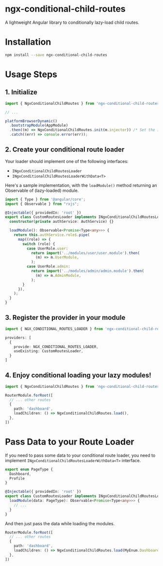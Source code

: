 # ngx-conditional-child-routes

A lightweight Angular library to conditionally lazy-load child routes.

# Installation
```bash
npm install --save ngx-conditional-child-routes
```

# Usage Steps

## 1. Initialize
```typescript
import { NgxConditionalChildRoutes } from 'ngx-conditional-child-routes';

// ...

platformBrowserDynamic()
  .bootstrapModule(AppModule)
  .then((m) => NgxConditionalChildRoutes.init(m.injector)) /* Set the injector */
  .catch((err) => console.error(err));
```

## 2. Create your conditional route loader
Your loader should implement one of the following interfaces:
- `INgxConditionalChildRoutesLoader`
- `INgxConditionalChildRoutesLoaderWithData<T>`

Here's a sample implementation, with the `loadModule()` method returning an Observable of (lazy-loaded) module.
```typescript
import { Type } from '@angular/core';
import { Observable } from "rxjs";

@Injectable({ providedIn: 'root' })
export class CustomRoutesLoader implements INgxConditionalChildRoutesLoader {
  constructor(private authService: AuthService) {}

  loadModule(): Observable<Promise<Type<any>>> {
    return this.authService.role$.pipe(
      map((role) => {
        switch (role) {
          case UserRole.user:
            return import('../modules/user/user.module').then(
              (m) => m.UserModule,
            );
          case UserRole.admin:
            return import('../modules/admin/admin.module').then(
              (m) => m.AdminModule,
            );
        }
      }),
    );
  }
}
```

## 3. Register the provider in your module
```typescript
import { NGX_CONDITIONAL_ROUTES_LOADER } from 'ngx-conditional-child-routes';

providers: [
  {
    provide: NGX_CONDITIONAL_ROUTES_LOADER,
    useExisting: CustomRoutesLoader,
  }
]
```

## 4. Enjoy conditional loading your lazy modules!
```typescript
import { NgxConditionalChildRoutes } from 'ngx-conditional-child-routes';

RouterModule.forRoot([
  // ... other routes
  {
    path: 'dashboard',
    loadChildren: () => NgxConditionalChildRoutes.load(),
  },
])
```

# Pass Data to your Route Loader
If you need to pass some data to your conditional route loader, 
you need to implement `INgxConditionalChildRoutesLoaderWithData<T>` interface.

```typescript
export enum PageType {
  Dashboard,
  Profile
}

@Injectable({ providedIn: 'root' })
export class CustomRoutesLoader implements INgxConditionalChildRoutesLoader<PageType> {
  loadModule(data: PageType): Observable<Promise<Type<any>>> {
    // ...
  }
}
```

And then just pass the data while loading the modules.

```typescript
RouterModule.forRoot([
  // ... other routes
  {
    path: 'dashboard',
    loadChildren: () => NgxConditionalChildRoutes.load(MyEnum.Dashboard),
  },
])
```
